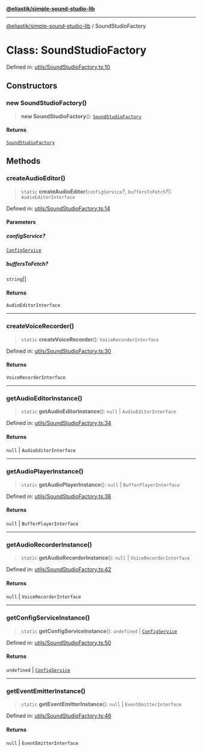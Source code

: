 [**@eliastik/simple-sound-studio-lib**](../README.md)

***

[@eliastik/simple-sound-studio-lib](../globals.md) / SoundStudioFactory

# Class: SoundStudioFactory

Defined in: [utils/SoundStudioFactory.ts:10](https://github.com/Eliastik/simple-sound-studio-lib/blob/8690802f01b749e56e5136b5a5dc05dee7f77984/lib/utils/SoundStudioFactory.ts#L10)

## Constructors

### new SoundStudioFactory()

> **new SoundStudioFactory**(): [`SoundStudioFactory`](SoundStudioFactory.md)

#### Returns

[`SoundStudioFactory`](SoundStudioFactory.md)

## Methods

### createAudioEditor()

> `static` **createAudioEditor**(`configService`?, `buffersToFetch`?): `AudioEditorInterface`

Defined in: [utils/SoundStudioFactory.ts:14](https://github.com/Eliastik/simple-sound-studio-lib/blob/8690802f01b749e56e5136b5a5dc05dee7f77984/lib/utils/SoundStudioFactory.ts#L14)

#### Parameters

##### configService?

[`ConfigService`](../interfaces/ConfigService.md)

##### buffersToFetch?

`string`[]

#### Returns

`AudioEditorInterface`

***

### createVoiceRecorder()

> `static` **createVoiceRecorder**(): `VoiceRecorderInterface`

Defined in: [utils/SoundStudioFactory.ts:30](https://github.com/Eliastik/simple-sound-studio-lib/blob/8690802f01b749e56e5136b5a5dc05dee7f77984/lib/utils/SoundStudioFactory.ts#L30)

#### Returns

`VoiceRecorderInterface`

***

### getAudioEditorInstance()

> `static` **getAudioEditorInstance**(): `null` \| `AudioEditorInterface`

Defined in: [utils/SoundStudioFactory.ts:34](https://github.com/Eliastik/simple-sound-studio-lib/blob/8690802f01b749e56e5136b5a5dc05dee7f77984/lib/utils/SoundStudioFactory.ts#L34)

#### Returns

`null` \| `AudioEditorInterface`

***

### getAudioPlayerInstance()

> `static` **getAudioPlayerInstance**(): `null` \| `BufferPlayerInterface`

Defined in: [utils/SoundStudioFactory.ts:38](https://github.com/Eliastik/simple-sound-studio-lib/blob/8690802f01b749e56e5136b5a5dc05dee7f77984/lib/utils/SoundStudioFactory.ts#L38)

#### Returns

`null` \| `BufferPlayerInterface`

***

### getAudioRecorderInstance()

> `static` **getAudioRecorderInstance**(): `null` \| `VoiceRecorderInterface`

Defined in: [utils/SoundStudioFactory.ts:42](https://github.com/Eliastik/simple-sound-studio-lib/blob/8690802f01b749e56e5136b5a5dc05dee7f77984/lib/utils/SoundStudioFactory.ts#L42)

#### Returns

`null` \| `VoiceRecorderInterface`

***

### getConfigServiceInstance()

> `static` **getConfigServiceInstance**(): `undefined` \| [`ConfigService`](../interfaces/ConfigService.md)

Defined in: [utils/SoundStudioFactory.ts:50](https://github.com/Eliastik/simple-sound-studio-lib/blob/8690802f01b749e56e5136b5a5dc05dee7f77984/lib/utils/SoundStudioFactory.ts#L50)

#### Returns

`undefined` \| [`ConfigService`](../interfaces/ConfigService.md)

***

### getEventEmitterInstance()

> `static` **getEventEmitterInstance**(): `null` \| `EventEmitterInterface`

Defined in: [utils/SoundStudioFactory.ts:46](https://github.com/Eliastik/simple-sound-studio-lib/blob/8690802f01b749e56e5136b5a5dc05dee7f77984/lib/utils/SoundStudioFactory.ts#L46)

#### Returns

`null` \| `EventEmitterInterface`
